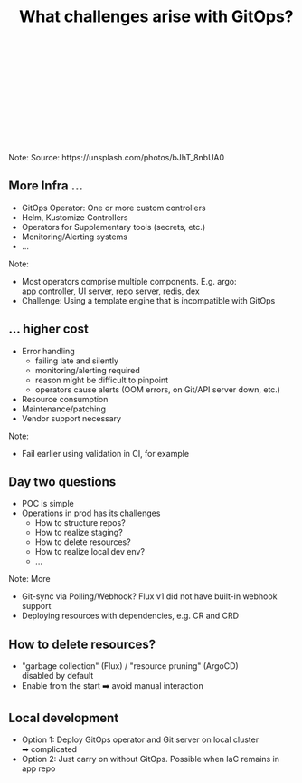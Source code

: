<!-- .slide: data-background-image="images/challenge.jpg"  -->
<!-- .slide: style="color: black;"  -->

<h1 style="color: black; text-align: right">What challenges arise with GitOps?</h1>
<br/>
<br/>
<br/>
<br/>
<br/>
<br/>
<br/>
<br/>
<br/>
<br/>
<br/>
<br/>
Note:
Source: https://unsplash.com/photos/bJhT_8nbUA0



## More Infra ...

* GitOps Operator: One or more custom controllers
* Helm, Kustomize Controllers
* Operators for Supplementary tools (secrets, etc.)
* Monitoring/Alerting systems
* ...

Note:
* Most operators comprise multiple components. E.g. argo:  
  app controller, UI server, repo server, redis, dex
* Challenge: Using a template engine that is incompatible with GitOps



## ... higher cost

* Error handling 
   * failing late and silently
   * monitoring/alerting required
   * reason might be difficult to pinpoint 
   * operators cause alerts (OOM errors, on Git/API server down, etc.)
* Resource consumption
* Maintenance/patching 
* Vendor support necessary

Note:
* Fail earlier using validation in CI, for example



## Day two questions

* POC is simple
* Operations in prod has its challenges
    * How to structure repos?
    * How to realize staging?
    * How to delete resources?
    * How to realize local dev env?
    * ...

Note:
More
  * Git-sync via Polling/Webhook? Flux v1 did not have built-in webhook support
  * Deploying resources with dependencies, e.g. CR and CRD  



## How to delete resources?

* "garbage collection" (Flux) / "resource pruning" (ArgoCD)   
   disabled by default 
* <i class="fas fa-thumbtack"></i> Enable from the start ➡️ avoid manual interaction 



## Local development

* Option 1: Deploy GitOps operator and Git server on local cluster   
  ➡ complicated
* Option 2: Just carry on without GitOps. Possible when IaC remains in app repo